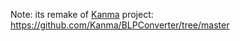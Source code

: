 Note:
  its remake of [Kanma](https://github.com/Kanma) project:
  https://github.com/Kanma/BLPConverter/tree/master
